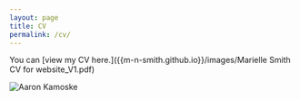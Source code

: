 ```yaml
---
layout: page
title: CV
permalink: /cv/
---
```


You can [view my CV here.]({{m-n-smith.github.io}}/images/Marielle Smith CV for website_V1.pdf)

![Aaron Kamoske](images/Canopy2_HARVflux_20170820.jpg)
